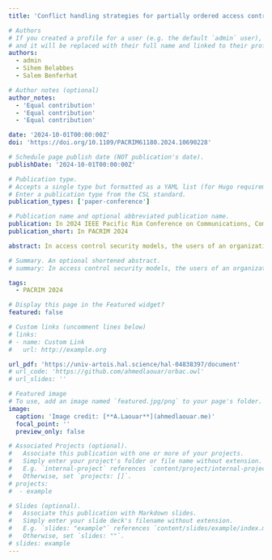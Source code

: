 ```yaml
---
title: 'Conflict handling strategies for partially ordered access control security policies'

# Authors
# If you created a profile for a user (e.g. the default `admin` user), write the username (folder name) here
# and it will be replaced with their full name and linked to their profile.
authors:
  - admin
  - Sihem Belabbes
  - Salem Benferhat

# Author notes (optional)
author_notes:
  - 'Equal contribution'
  - 'Equal contribution'
  - 'Equal contribution'

date: '2024-10-01T00:00:00Z'
doi: 'https://doi.org/10.1109/PACRIM61180.2024.10690228'

# Schedule page publish date (NOT publication's date).
publishDate: '2024-10-01T00:00:00Z'

# Publication type.
# Accepts a single type but formatted as a YAML list (for Hugo requirements).
# Enter a publication type from the CSL standard.
publication_types: ['paper-conference']

# Publication name and optional abbreviated publication name.
publication: In 2024 IEEE Pacific Rim Conference on Communications, Computers and Signal Processing (PACRIM)
publication_short: In PACRIM 2024

abstract: In access control security models, the users of an organization's information system may be granted with conflicting privileges. This is usually the case when the underlying security policy implements both permission and prohibition rules. In this paper, we propose to capture uncertainty in security models, within the framework of possibility theory. We define efficient strategies for handling conflicting privileges derived by a security policy, based on priorities assigned to the permissions and prohibitions. We show that these strategies are in line with the possibilistic management of inconsistency in security policies.

# Summary. An optional shortened abstract.
# summary: In access control security models, the users of an organization's information system may be granted with conflicting privileges. This is usually the case when the underlying security policy implements both permission and prohibition rules. In this paper, we propose to capture uncertainty in security models, within the framework of possibility theory. We define efficient strategies for handling conflicting privileges derived by a security policy, based on priorities assigned to the permissions and prohibitions. We show that these strategies are in line with the possibilistic management of inconsistency in security policies.

tags:
  - PACRIM 2024

# Display this page in the Featured widget?
featured: false

# Custom links (uncomment lines below)
# links:
# - name: Custom Link
#   url: http://example.org

url_pdf: 'https://univ-artois.hal.science/hal-04838397/document'
# url_code: 'https://github.com/ahmedlaouar/orbac.owl'
# url_slides: ''

# Featured image
# To use, add an image named `featured.jpg/png` to your page's folder.
image:
  caption: 'Image credit: [**A.Laouar**](ahmedlaouar.me)'
  focal_point: ''
  preview_only: false

# Associated Projects (optional).
#   Associate this publication with one or more of your projects.
#   Simply enter your project's folder or file name without extension.
#   E.g. `internal-project` references `content/project/internal-project/index.md`.
#   Otherwise, set `projects: []`.
# projects:
#  - example

# Slides (optional).
#   Associate this publication with Markdown slides.
#   Simply enter your slide deck's filename without extension.
#   E.g. `slides: "example"` references `content/slides/example/index.md`.
#   Otherwise, set `slides: ""`.
# slides: example
---
```


